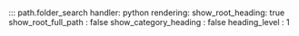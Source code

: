 # 
::: path.folder_search
    handler: python
    rendering:
      show_root_heading: true
      show_root_full_path : false
      show_category_heading : false
      heading_level : 1